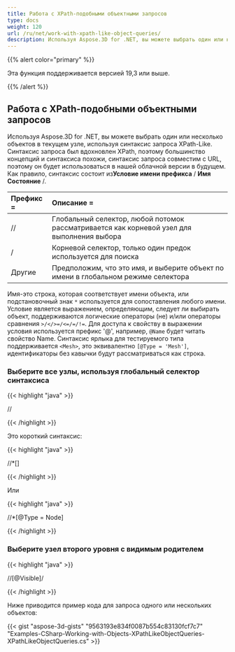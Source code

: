 ```yaml
---
title: Работа с XPath-подобными объектными запросов
type: docs
weight: 120
url: /ru/net/work-with-xpath-like-object-queries/
description: Используя Aspose.3D for .NET, вы можете выбрать один или несколько объектов в текущем узле, используя синтаксис запроса XPath-Like. Синтаксис запроса был вдохновлен XPath, поэтому большинство концепций и синтаксиса похожи, синтаксис запроса совместим с URL, поэтому он будет использоваться в нашей облачной версии в будущем.
---
```

{{% alert color="primary" %}} 

Эта функция поддерживается версией 19,3 или выше.

{{% /alert %}} 
##  **Работа с XPath-подобными объектными запросов**
Используя Aspose.3D for .NET, вы можете выбрать один или несколько объектов в текущем узле, используя синтаксис запроса XPath-Like. Синтаксис запроса был вдохновлен XPath, поэтому большинство концепций и синтаксиса похожи, синтаксис запроса совместим с URL, поэтому он будет использоваться в нашей облачной версии в будущем. Как правило, синтаксис состоит из**Условие имени префикса** / **Имя Состояние** /.

|**Префикс =**|**Описание =**|
| :- | :- |
| // |Глобальный селектор, любой потомок рассматривается как корневой узел для выполнения выбора|
|/|Корневой селектор, только один предок используется для поиска|
|Другие|Предположим, что это имя, и выберите объект по имени в глобальном режиме селектора|
Имя-это строка, которая соответствует имени объекта, или подстановочный знак `*` используется для сопоставления любого имени. Условие является выражением, определяющим, следует ли выбирать объект, поддерживаются логические операторы (не) и/или операторы сравнения `>/</>=/<=/=/!=`. Для доступа к свойству в выражении условия используется префикс '@', например, `@Name` будет читать свойство Name. Синтаксис ярлыка для тестируемого типа поддерживается `<Mesh>`, это эквивалентно `[@Type = 'Mesh']`, идентификаторы без кавычки будут рассматриваться как строка.
###  **Выберите все узлы, используя глобальный селектор синтаксиса**
{{< highlight "java" >}}

 //<Node>

{{< /highlight >}}

Это короткий синтаксис:

{{< highlight "java" >}}

 //*[<Node>]

{{< /highlight >}}

Или

{{< highlight "java" >}}

 //*[@Type = Node]

{{< /highlight >}}
###  **Выберите узел второго уровня с видимым родителем**
{{< highlight "java" >}}

 //<Node>[@Visible]/<Node>

{{< /highlight >}}

Ниже приводится пример кода для запроса одного или нескольких объектов:

{{< gist "aspose-3d-gists" "9563193e834f0087b554c83130fcf7c7" "Examples-CSharp-Working-with-Objects-XPathLikeObjectQueries-XPathLikeObjectQueries.cs" >}}
